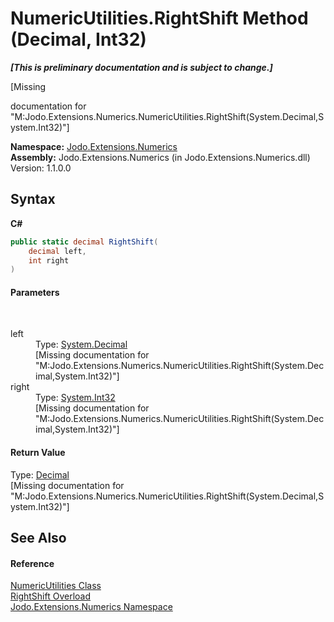 # NumericUtilities.RightShift Method (Decimal, Int32)
 _**\[This is preliminary documentation and is subject to change.\]**_

\[Missing <summary> documentation for "M:Jodo.Extensions.Numerics.NumericUtilities.RightShift(System.Decimal,System.Int32)"\]

**Namespace:**&nbsp;<a href="N_Jodo_Extensions_Numerics">Jodo.Extensions.Numerics</a><br />**Assembly:**&nbsp;Jodo.Extensions.Numerics (in Jodo.Extensions.Numerics.dll) Version: 1.1.0.0

## Syntax

**C#**<br />
``` C#
public static decimal RightShift(
	decimal left,
	int right
)
```


#### Parameters
&nbsp;<dl><dt>left</dt><dd>Type: <a href="https://docs.microsoft.com/dotnet/api/system.decimal" target="_blank" rel="noopener noreferrer">System.Decimal</a><br />\[Missing <param name="left"/> documentation for "M:Jodo.Extensions.Numerics.NumericUtilities.RightShift(System.Decimal,System.Int32)"\]</dd><dt>right</dt><dd>Type: <a href="https://docs.microsoft.com/dotnet/api/system.int32" target="_blank" rel="noopener noreferrer">System.Int32</a><br />\[Missing <param name="right"/> documentation for "M:Jodo.Extensions.Numerics.NumericUtilities.RightShift(System.Decimal,System.Int32)"\]</dd></dl>

#### Return Value
Type: <a href="https://docs.microsoft.com/dotnet/api/system.decimal" target="_blank" rel="noopener noreferrer">Decimal</a><br />\[Missing <returns> documentation for "M:Jodo.Extensions.Numerics.NumericUtilities.RightShift(System.Decimal,System.Int32)"\]

## See Also


#### Reference
<a href="T_Jodo_Extensions_Numerics_NumericUtilities">NumericUtilities Class</a><br /><a href="Overload_Jodo_Extensions_Numerics_NumericUtilities_RightShift">RightShift Overload</a><br /><a href="N_Jodo_Extensions_Numerics">Jodo.Extensions.Numerics Namespace</a><br />
